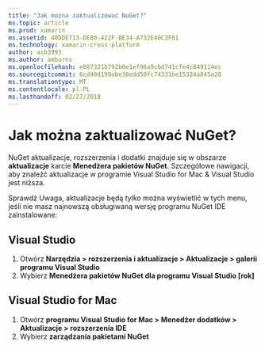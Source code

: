 ```yaml
---
title: "Jak można zaktualizować NuGet?"
ms.topic: article
ms.prod: xamarin
ms.assetid: 40DDE713-DE80-422F-BE34-A732E40C3F81
ms.technology: xamarin-cross-platform
author: asb3993
ms.author: amburns
ms.openlocfilehash: e087321b792b0e1ef96a9cbd741cfe4c849114ec
ms.sourcegitcommit: 6cd40d190abe38edd50fc74331be15324a845a28
ms.translationtype: MT
ms.contentlocale: pl-PL
ms.lasthandoff: 02/27/2018
---
```

# <a name="how-can-i-update-nuget"></a>Jak można zaktualizować NuGet?

NuGet aktualizacje, rozszerzenia i dodatki znajduje się w obszarze **aktualizacje** karcie **Menedżera pakietów NuGet**. Szczegółowe nawigacji, aby znaleźć aktualizacje w programie Visual Studio for Mac & Visual Studio jest niższa. 

Sprawdź Uwaga, aktualizacje będą *tylko* można wyświetlić w tych menu, jeśli nie masz najnowszą obsługiwaną wersję programu NuGet IDE zainstalowane:

## <a name="visual-studio"></a>Visual Studio
1. Otwórz **Narzędzia > rozszerzenia i aktualizacje > Aktualizacje > galerii programu Visual Studio**
2. Wybierz **Menedżera pakietów NuGet dla programu Visual Studio [rok]**

## <a name="visual-studio-for-mac"></a>Visual Studio for Mac

1. Otwórz **programu Visual Studio for Mac > Menedżer dodatków > Aktualizacje > rozszerzenia IDE**
2. Wybierz **zarządzania pakietami NuGet**

